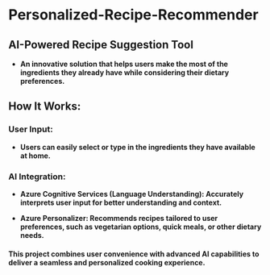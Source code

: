 # Personalized-Recipe-Recommender
## AI-Powered Recipe Suggestion Tool

- **An innovative solution that helps users make the most of the ingredients they already have while considering their dietary preferences.**
## How It Works:
### User Input:
 - **Users can easily select or type in the ingredients they have available at home.**

### AI Integration:
- **Azure Cognitive Services (Language Understanding): Accurately interprets user input for better understanding and context.**

- **Azure Personalizer: Recommends recipes tailored to user preferences, such as vegetarian options, quick meals, or other dietary needs.**

#### This project combines user convenience with advanced AI capabilities to deliver a seamless and personalized cooking experience.

